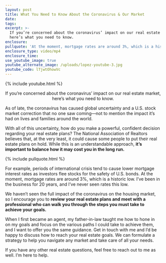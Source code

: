 ```yaml
---
layout: post
title: What You Need to Know About the Coronavirus & Our Market
date:
tags:
excerpt: >-
  If you’re concerned about the coronavirus’ impact on our real estate market,
  here’s what you need to know.
enclosure:
pullquote: 'At the moment, mortgage rates are around 3%, which is a historic low.'
enclosure_type: video/mp4
enclosure_time:
use_youtube_image: true
youtube_alternate_image: /uploads/lopez-youtube-3.jpg
youtube_code: lTjwtOhowVc
---
```


{% include youtube.html %}<center>If you’re concerned about the coronavirus’ impact on our real estate market, here’s what you need to know.</center>

As of late, the coronavirus has caused global uncertainty and a U.S. stock market correction that no one saw coming—not to mention the impact it’s had on lives and families around the world.&nbsp;

With all of this uncertainty, how do you make a powerful, confident decision regarding your real estate plans? The National Association of Realtors believes that, at the very least, it could cause some people to put their real estate plans on hold. While this is an understandable approach, **it’s important to balance how it may cost you in the long run.&nbsp;**

{% include pullquote.html %}

For example, periods of international crisis tend to cause lower mortgage interest rates as investors flee stocks for the safety of U.S. bonds. At the moment, mortgage rates are around 3%, which is a historic low. I’ve been in the business for 20 years, and I’ve never seen rates this low.&nbsp;

We haven’t seen the full impact of the coronavirus on the housing market, so I encourage you to **review your real estate plans and meet with a professional who can walk you through the steps you must take to achieve your goals.&nbsp;**

When I first became an agent, my father-in-law taught me how to hone in on my goals and focus on the various paths I could take to achieve them, and I want to offer you the same guidance. Get in touch with me and I’d be happy to discuss how to reach your real estate goals. We can formulate a strategy to help you navigate any market and take care of all your needs.&nbsp;

If you have any other real estate questions, feel free to reach out to me as well. I’m here to help.&nbsp;
